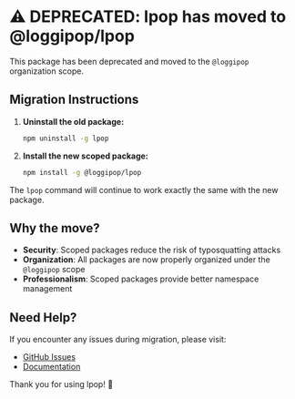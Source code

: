 # ⚠️ DEPRECATED: lpop has moved to @loggipop/lpop

This package has been deprecated and moved to the `@loggipop` organization scope.

## Migration Instructions

1. **Uninstall the old package:**
   ```bash
   npm uninstall -g lpop
   ```

2. **Install the new scoped package:**
   ```bash
   npm install -g @loggipop/lpop
   ```

The `lpop` command will continue to work exactly the same with the new package.

## Why the move?

- **Security**: Scoped packages reduce the risk of typosquatting attacks
- **Organization**: All packages are now properly organized under the `@loggipop` scope
- **Professionalism**: Scoped packages provide better namespace management

## Need Help?

If you encounter any issues during migration, please visit:
- [GitHub Issues](https://github.com/loggipop/lpop/issues)
- [Documentation](https://github.com/loggipop/lpop#readme)

Thank you for using lpop! 🙏